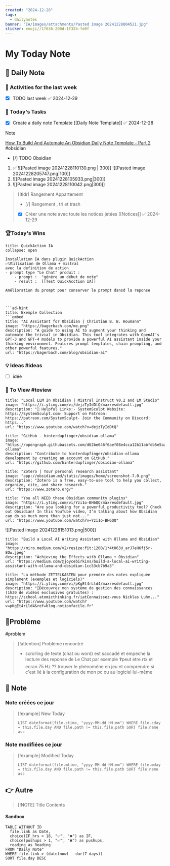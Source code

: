 ```yaml
---
created: "2024-12-28"
tags:
  - dailynotes
banner: "IA/images/attachments/Pasted image 20241228004521.jpg"
sticker: emoji//1f636-200d-1f32b-fe0f
---
```

# My Today Note


## 📅 Daily Note 

### 🥷 Activities for the last week
- [x] TODO last week ✅ 2024-12-29

### 🚀 Today's Tasks 
- [x] Create a daily note Template [[Daily Note Template]] ✅ 2024-12-28

> [!NOTE]
> [How To Build And Automate An Obsidian Daily Note Template - Part 2](https://www.youtube.com/watch?v=OMP98Vv2Ymo) #obsidian
> 


- [/] TODO Obsidian
1. ✅
    ![[Pasted image 20241228110130.png | 300]]   ![[Pasted image 20241228205747.png|100]]
2. 
   ![[Pasted image 20241228105933.png|300]] 
3. 
   ![[Pasted image 20241228110042.png|300]]

> [!tldr] Rangement Appartement 
 > - [/] Rangement , tri et trash 
 > - [x] Créer une note avec toute les notices jetées [[Notices]] ✅ 2024-12-29




### 🏆Today's Wins

```ad-success
title: QuickAction IA
collapse: open

Installation IA dans plugin QuickAction
✅Utilisation de Ollama + mistral  
avec la definition de action 
- prompt type "Le Chat" produit :
	- prompt :  "génére un début de note"
	- result :  [[Test QuickAcction IA]]

Amélioration du prompt pour conserver le prompt dansd la reponse 



```ad-hint
title: Exemple Collection
```embed
title: "AI Assistant for Obsidian | Christian B. B. Houmann"
image: "https://bagerbach.com/me.png"
description: "A guide to using AI to augment your thinking and automate the trivial in Obsidian. This tool integrates with OpenAI's GPT-3 and GPT-4 models to provide a powerful AI assistant inside your thinking environment. Features prompt templates, chain prompting, and other powerful features."
url: "https://bagerbach.com/blog/obsidian-ai"
```


### 💡 Ideas #ideas

- [ ] idée

### 👀 To View #toview


```embed
title: "Local LLM In Obsidian | Mistral Instruct V0.2 and LM Studio"
image: "https://i.ytimg.com/vi/dejzTyIdDtQ/maxresdefault.jpg"
description: "🔗 Helpful Links:- SystemSculpt Website: https://SystemSculpt.com- Support on Patreon: https://patreon.com/SystemSculpt- Join the Community on Discord: https..."
url: "https://www.youtube.com/watch?v=dejzTyIdDtQ"
```


```embed
title: "GitHub - hinterdupfinger/obsidian-ollama"
image: "https://opengraph.githubassets.com/d62be646f6aef08e4cca12b11abfdb5e5aaa69259041bce96252d3298708c2b3/hinterdupfinger/obsidian-ollama"
description: "Contribute to hinterdupfinger/obsidian-ollama development by creating an account on GitHub."
url: "https://github.com/hinterdupfinger/obsidian-ollama"
```

```embed
title: "Zotero | Your personal research assistant"
image: "app://obsidian.md/static/images/home/screenshot-7.0.png"
description: "Zotero is a free, easy-to-use tool to help you collect, organize, cite, and share research."
url: "https://www.zotero.org/"
```

```embed
title: "You all NEED these Obsidian community plugins"
image: "https://i.ytimg.com/vi/Yzi1o-BH6QQ/maxresdefault.jpg"
description: "Are you looking for a powerful productivity tool? Check out Obsidian! In this YouTube video, I’m talking about how Obsidian can do so much more than just not..."
url: "https://www.youtube.com/watch?v=Yzi1o-BH6QQ"
```

![[Pasted image 20241228151013.png|500]]
```embed
title: "Build a Local AI Writing Assistant with Ollama and Obsidian"
image: "https://miro.medium.com/v2/resize:fit:1200/1*4t063U_arJ7eH6fj5r-8Ow.jpeg"
description: "Achieving the Effects with Ollama + Obsidian"
url: "https://medium.com/@joycebirkins/build-a-local-ai-writing-assistant-with-ollama-and-obsidian-1cc53cb7b9a3"
```

```embed
title: "La méthode ZETTELKASTEN pour prendre des notes expliquée simplement (exemples et logiciels)"
image: "https://i.ytimg.com/vi/pKgEt4rLld4/maxresdefault.jpg"
description: "🌟Découvrez mon système de gestion des connaissances (1h30 de vidéos exclusives gratuites) : https://school.atomicthinking.fr/iatConnaissez-vous Nicklas Luhm..."
url: "https://www.youtube.com/watch?v=pKgEt4rLld4&ref=blog.notionfacile.fr"
```


## 🚨Problème
#problem 

> [!attention] Problème rencontré 
> - scrolling de texte (chat ou word) est saccadé et empeche la lecture des reponse de Le Chat par exemple
>   ❓peut etre rtx et ecran 75 Hz ?? 
>   trouver le phénoméne en jeu  et comprendre si c'est lié à la configuration de mon pc ou au logiciel lui-même




## 📝 Note

### Note créées ce jour

> [!example] New Today
> ```dataview
> LIST dateformat(file.ctime, "yyyy-MM-dd HH:mm") WHERE file.cday = this.file.day AND file.path != this.file.path SORT file.name asc
> ```
> 
### Note modifiées ce jour

> [!example] Modified Today
> ```dataview 
> LIST dateformat(file.mtime, "yyyy-MM-dd HH:mm") WHERE file.mday = this.file.day AND file.path != this.file.path SORT file.name asc
> ```
> 

## 👉 Autre

> [!NOTE] Title
> Contents
#### Sandbox

```dataview
TABLE WITHOUT ID
  file.link as Date,
  choice(IF_hrs > 18, "✅", "❌") as IF,
  choice(pushups > 1, "✅", "❌") as pushups,
  reading as Reading
FROM "Daily Note"
WHERE file.link > (date(now) - dur(7 days))
SORT file.day DESC
```

 



